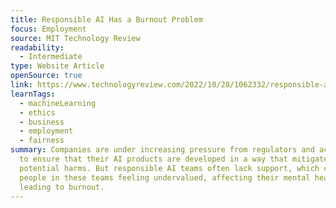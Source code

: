 ```yaml
---
title: Responsible AI Has a Burnout Problem
focus: Employment
source: MIT Technology Review
readability:
  - Intermediate
type: Website Article
openSource: true
link: https://www.technologyreview.com/2022/10/28/1062332/responsible-ai-has-a-burnout-problem/
learnTags:
  - machineLearning
  - ethics
  - business
  - employment
  - fairness
summary: Companies are under increasing pressure from regulators and activists
  to ensure that their AI products are developed in a way that mitigates
  potential harms. But responsible AI teams often lack support, which can leave
  people in these teams feeling undervalued, affecting their mental health and
  leading to burnout.
---
```

